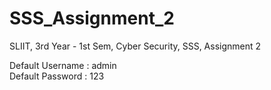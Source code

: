 # SSS_Assignment_2
SLIIT, 3rd Year - 1st Sem, Cyber Security, SSS, Assignment 2

Default Username : admin<br>
Default Password : 123
